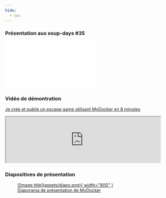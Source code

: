 ```yaml
---
hide:
  - toc
---
```


### Présentation aux esup-days #35
<object data="../assets/ED35--MyDocker.pdf" style="min-height:50vh;width:100%" type="application/pdf">
    <embed src="../assets/ED35--MyDocker.pdf" type="application/pdf" />
</object>

### Vidéo de démontration

<a href="https://webtv.centralesupelec.fr/permalink/v1263ffe31089x1qdyjc/iframe/">Je crée et publie un escape game utilisant MyDocker en 8 minutes</a>

<div class="embed-responsive">
   <iframe allow="autoplay" allowfullscreen="allowfullscreen" src="https://webtv.centralesupelec.fr/permalink/v1263ffe31089x1qdyjc/iframe/" width="100%"></iframe>
</div>

### Diapositives de présentation

<a href="https://centralesupelec-my.sharepoint.com/:p:/g/personal/thibault_lemeur_centralesupelec_fr/Ef_snL8HsWRBmmsRN2k-vEsBj1bQRINQlpvlLvQh09d-uw">
<figure markdown>
  ![Image title](assets/diapo.png){ width="800" }
  <figcaption>Diaporama de présentation de MyDocker</figcaption>
</figure>
</a>

